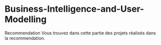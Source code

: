 # Business-Intelligence-and-User-Modelling
Recommendation
Vous trouvez dans cette partie des projets réalisés dans la recommendation.
